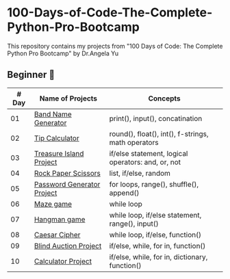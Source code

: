 # 100-Days-of-Code-The-Complete-Python-Pro-Bootcamp
This repository contains my projects from "100 Days of Code: The Complete Python Pro Bootcamp" by Dr.Angela Yu

## Beginner 🐣
| # Day | Name of Projects                                                           | Concepts                                             | 
|-------|----------------------------------------------------------------------------|------------------------------------------------------|
|  01   | [Band Name Generator](./Beginner/Project_1/band_name_generator.py)         | print(), input(), concatination                      |
|  02   | [Tip Calculator](./Beginner/Project_2/tip_calculator.py)                   | round(), float(), int(), f-strings, math operators   |
|  03   | [Treasure Island Project](./Beginner/Project_3/treasure_island.py)         | if/else statement, logical operators: and, or, not   |
|  04   | [Rock Paper Scissors](./Beginner/Project_4/rock_paper_scissors.py)         | list, if/else, random                                |
|  05   | [Password Generator Project](./Beginner/Project_5/password_generator.py)   | for loops, range(), shuffle(), append()              |
|  06   | [Maze game](./Beginner/Project_6/maze.py)                                  | while loop                                           |
|  07   | [Hangman game](./Beginner/Project_7/main.py)                               | while loop, if/else statement, range(), input()      |
|  08   | [Caesar Cipher](./Beginner/Project_8/main.py)                              | while loop, if/else, function()                      |
|  09   | [Blind Auction Project](./Beginner/Project_9/main.py)                      | if/else, while, for in, function()                   |
|  10   | [Calculator Project](./Beginner/Project_10/main.py)                        | if/else, while, for in, dictionary, function()       |

